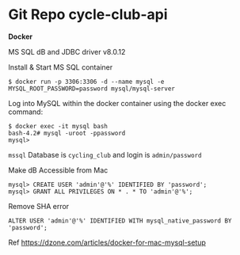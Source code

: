 # Git Repo cycle-club-api

**Docker**

MS SQL dB and JDBC driver v8.0.12

Install & Start MS SQL container
```
$ docker run -p 3306:3306 -d --name mysql -e MYSQL_ROOT_PASSWORD=password mysql/mysql-server
```
Log into MySQL within the docker container using the docker exec command:
```
$ docker exec -it mysql bash
bash-4.2# mysql -uroot -ppassword
mysql>
```
`mssql` Database is `cycling_club` and login is `admin/password` 

Make dB Accessible from Mac
```
mysql> CREATE USER 'admin'@'%' IDENTIFIED BY 'password';
mysql> GRANT ALL PRIVILEGES ON * . * TO 'admin'@'%';
```

Remove SHA error
```
ALTER USER 'admin'@'%' IDENTIFIED WITH mysql_native_password BY 'password';
```

Ref https://dzone.com/articles/docker-for-mac-mysql-setup


